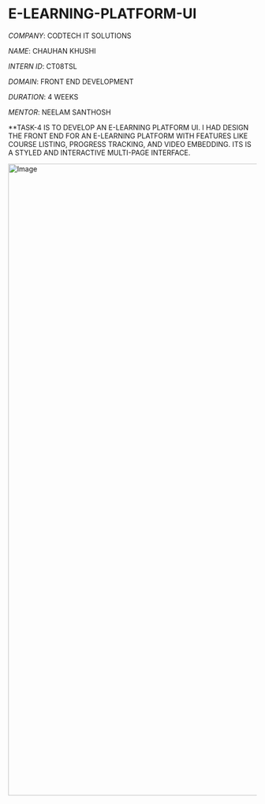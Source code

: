 # E-LEARNING-PLATFORM-UI

*COMPANY*: CODTECH IT SOLUTIONS 

*NAME*: CHAUHAN KHUSHI

*INTERN ID*: CT08TSL

*DOMAIN*: FRONT END DEVELOPMENT

*DURATION*: 4 WEEKS

*MENTOR*: NEELAM SANTHOSH

**TASK-4 IS TO DEVELOP AN E-LEARNING PLATFORM UI. I HAD DESIGN THE FRONT END FOR AN E-LEARNING PLATFORM WITH FEATURES LIKE COURSE LISTING, PROGRESS TRACKING, AND VIDEO EMBEDDING. ITS IS A STYLED AND INTERACTIVE MULTI-PAGE INTERFACE.

<img width="1280" alt="Image" src="https://github.com/user-attachments/assets/5d0e0260-2e91-40f7-8ed9-87fd54867d89" />
